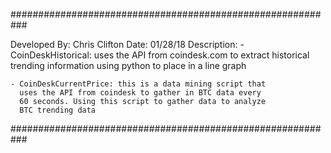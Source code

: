 ###########################################################

Developed By: Chris Clifton
Date: 01/28/18
Description: 
    - CoinDeskHistorical: uses the API from coindesk.com to
      extract historical trending information using python
      to place in a line graph
      
    - CoinDeskCurrentPrice: this is a data mining script that
      uses the API from coindesk to gather in BTC data every
      60 seconds. Using this script to gather data to analyze
      BTC trending data


###########################################################
